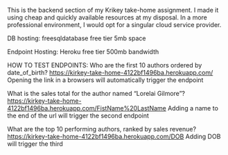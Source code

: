 This is the backend section of my Krikey take-home assignment. I made it using cheap and quickly available resources at my disposal. In a more professional environment, I would opt for a singular cloud service provider.

DB hosting:
freesqldatabase free tier 5mb space

Endpoint Hosting:
Heroku free tier 500mb bandwidth

HOW TO TEST ENDPOINTS:
Who are the first 10 authors ordered by date_of_birth?
https://kirkey-take-home-4122bf1496ba.herokuapp.com/
Opening the link in a browsers will automatically trigger the endpoint

What is the sales total for the author named “Lorelai Gilmore”?
https://kirkey-take-home-4122bf1496ba.herokuapp.com/FistName%20LastName
Adding a name to the end of the url will trigger the second endpoint

What are the top 10 performing authors, ranked by sales revenue?
https://kirkey-take-home-4122bf1496ba.herokuapp.com/DOB
Adding DOB will trigger the third
